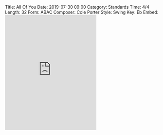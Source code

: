 Title: All Of You
Date: 2019-07-30 09:00
Category: Standards
Time: 4/4
Length: 32
Form: ABAC
Composer: Cole Porter
Style: Swing
Key: Eb
Embed: <iframe src="https://open.spotify.com/embed/user/thatdavidmiller/playlist/0HS5QBKlJr8JbbcJMTeRkp" width="300" height="380" frameborder="0" allowtransparency="true" allow="encrypted-media"></iframe>
